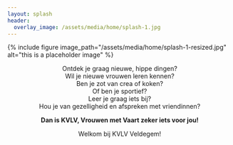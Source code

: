 ```yaml
---
layout: splash
header:
  overlay_image: /assets/media/home/splash-1.jpg
---
```


{% include figure image_path="/assets/media/home/splash-1-resized.jpg" alt="this is a placeholder image" %}

<p style="text-align: center">Ontdek je graag nieuwe, hippe dingen?<br />
Wil je nieuwe vrouwen leren kennen?<br />
Ben je zot van crea of koken?<br />
Of ben je sportief?<br />
Leer je graag iets bij?<br />
Hou je van gezelligheid en afspreken met vriendinnen?</p>

<p style="text-align: center"><b>Dan is KVLV, Vrouwen met Vaart zeker iets voor jou!</b></p>

<p style="text-align: center">Welkom bij KVLV Veldegem!</p>
